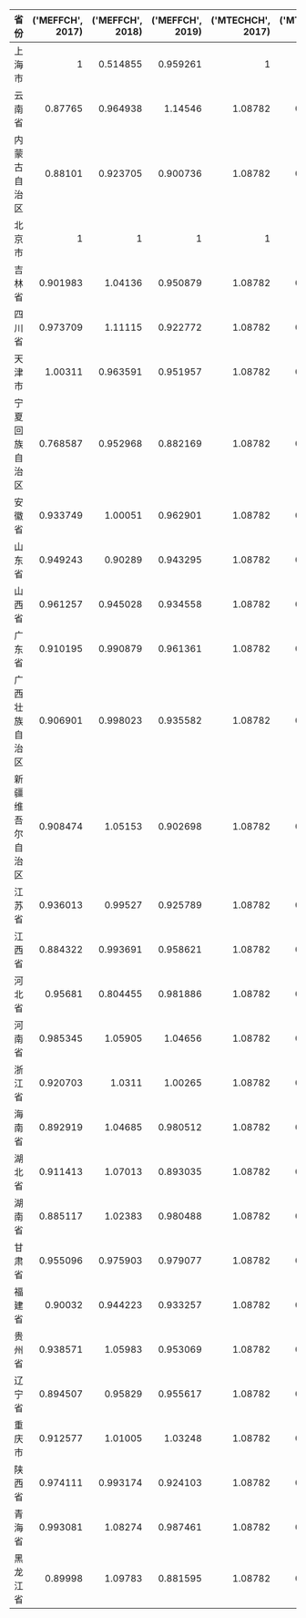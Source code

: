 | 省份             |   ('MEFFCH', 2017) |   ('MEFFCH', 2018) |   ('MEFFCH', 2019) |   ('MTECHCH', 2017) |   ('MTECHCH', 2018) |   ('MTECHCH', 2019) |   ('MQ', 2017) |   ('MQ', 2018) |   ('MQ', 2019) |
|:-----------------|-------------------:|-------------------:|-------------------:|--------------------:|--------------------:|--------------------:|---------------:|---------------:|---------------:|
| 上海市           |           1        |           0.514855 |           0.959261 |             1       |            1        |           inf       |       1        |       1        |     inf        |
| 云南省           |           0.87765  |           0.964938 |           1.14546  |             1.08782 |            0.985046 |             1.02521 |       0.954729 |       0.950509 |       1.17433  |
| 内蒙古自治区     |           0.88101  |           0.923705 |           0.900736 |             1.08782 |            0.985046 |             1.02521 |       0.958384 |       0.909892 |       0.923442 |
| 北京市           |           1        |           1        |           1        |             1       |            1        |             1       |       1        |       1        |       1        |
| 吉林省           |           0.901983 |           1.04136  |           0.950879 |             1.08782 |            0.985046 |             1.02521 |       0.981198 |       1.02579  |       0.97485  |
| 四川省           |           0.973709 |           1.11115  |           0.922772 |             1.08782 |            0.985046 |             1.02521 |       1.05922  |       1.09453  |       0.946034 |
| 天津市           |           1.00311  |           0.963591 |           0.951957 |             1.08782 |            0.985046 |             1.02521 |       1.09121  |       0.949181 |       0.975954 |
| 宁夏回族自治区   |           0.768587 |           0.952968 |           0.882169 |             1.08782 |            0.985046 |             1.02521 |       0.836087 |       0.938718 |       0.904407 |
| 安徽省           |           0.933749 |           1.00051  |           0.962901 |             1.08782 |            0.985046 |             1.02521 |       1.01576  |       0.985546 |       0.987174 |
| 山东省           |           0.949243 |           0.90289  |           0.943295 |             1.08782 |            0.985046 |             1.02521 |       1.03261  |       0.889388 |       0.967074 |
| 山西省           |           0.961257 |           0.945028 |           0.934558 |             1.08782 |            0.985046 |             1.02521 |       1.04568  |       0.930896 |       0.958117 |
| 广东省           |           0.910195 |           0.990879 |           0.961361 |             1.08782 |            0.985046 |             1.02521 |       0.990132 |       0.976061 |       0.985595 |
| 广西壮族自治区   |           0.906901 |           0.998023 |           0.935582 |             1.08782 |            0.985046 |             1.02521 |       0.986548 |       0.983098 |       0.959167 |
| 新疆维吾尔自治区 |           0.908474 |           1.05153  |           0.902698 |             1.08782 |            0.985046 |             1.02521 |       0.98826  |       1.03581  |       0.925453 |
| 江苏省           |           0.936013 |           0.99527  |           0.925789 |             1.08782 |            0.985046 |             1.02521 |       1.01822  |       0.980387 |       0.949127 |
| 江西省           |           0.884322 |           0.993691 |           0.958621 |             1.08782 |            0.985046 |             1.02521 |       0.961987 |       0.978831 |       0.982786 |
| 河北省           |           0.95681  |           0.804455 |           0.981886 |             1.08782 |            0.985046 |             1.02521 |       1.04084  |       0.792425 |       1.00664  |
| 河南省           |           0.985345 |           1.05905  |           1.04656  |             1.08782 |            0.985046 |             1.02521 |       1.07188  |       1.04321  |       1.07295  |
| 浙江省           |           0.920703 |           1.0311   |           1.00265  |             1.08782 |            0.985046 |             1.02521 |       1.00156  |       1.01569  |       1.02792  |
| 海南省           |           0.892919 |           1.04685  |           0.980512 |             1.08782 |            0.985046 |             1.02521 |       0.971338 |       1.03119  |       1.00523  |
| 湖北省           |           0.911413 |           1.07013  |           0.893035 |             1.08782 |            0.985046 |             1.02521 |       0.991457 |       1.05413  |       0.915548 |
| 湖南省           |           0.885117 |           1.02383  |           0.980488 |             1.08782 |            0.985046 |             1.02521 |       0.962852 |       1.00852  |       1.0052   |
| 甘肃省           |           0.955096 |           0.975903 |           0.979077 |             1.08782 |            0.985046 |             1.02521 |       1.03898  |       0.96131  |       1.00376  |
| 福建省           |           0.90032  |           0.944223 |           0.933257 |             1.08782 |            0.985046 |             1.02521 |       0.97939  |       0.930103 |       0.956783 |
| 贵州省           |           0.938571 |           1.05983  |           0.953069 |             1.08782 |            0.985046 |             1.02521 |       1.021    |       1.04399  |       0.977094 |
| 辽宁省           |           0.894507 |           0.95829  |           0.955617 |             1.08782 |            0.985046 |             1.02521 |       0.973066 |       0.94396  |       0.979707 |
| 重庆市           |           0.912577 |           1.01005  |           1.03248  |             1.08782 |            0.985046 |             1.02521 |       0.992723 |       0.994941 |       1.05851  |
| 陕西省           |           0.974111 |           0.993174 |           0.924103 |             1.08782 |            0.985046 |             1.02521 |       1.05966  |       0.978322 |       0.947399 |
| 青海省           |           0.993081 |           1.08274  |           0.987461 |             1.08782 |            0.985046 |             1.02521 |       1.0803   |       1.06655  |       1.01235  |
| 黑龙江省         |           0.89998  |           1.09783  |           0.881595 |             1.08782 |            0.985046 |             1.02521 |       0.97902  |       1.08142  |       0.903819 |